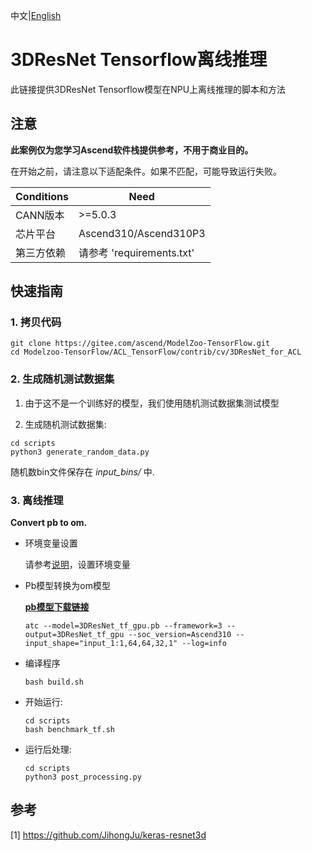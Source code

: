 中文|[English](README_EN.md)

# 3DResNet Tensorflow离线推理

此链接提供3DResNet Tensorflow模型在NPU上离线推理的脚本和方法

## 注意
**此案例仅为您学习Ascend软件栈提供参考，不用于商业目的。**

在开始之前，请注意以下适配条件。如果不匹配，可能导致运行失败。

| Conditions | Need |
| --- | --- |
| CANN版本 | >=5.0.3 |
| 芯片平台| Ascend310/Ascend310P3 |
| 第三方依赖| 请参考 'requirements.txt' |

## 快速指南

### 1. 拷贝代码

```shell
git clone https://gitee.com/ascend/ModelZoo-TensorFlow.git
cd Modelzoo-TensorFlow/ACL_TensorFlow/contrib/cv/3DResNet_for_ACL
```

### 2. 生成随机测试数据集

1. 由于这不是一个训练好的模型，我们使用随机测试数据集测试模型

2. 生成随机测试数据集:
```
cd scripts
python3 generate_random_data.py
```
随机数bin文件保存在 *input_bins/* 中.

### 3. 离线推理

**Convert pb to om.**

- 环境变量设置

  请参考[说明](https://gitee.com/ascend/ModelZoo-TensorFlow/wikis/02.%E7%A6%BB%E7%BA%BF%E6%8E%A8%E7%90%86%E6%A1%88%E4%BE%8B/Ascend%E5%B9%B3%E5%8F%B0%E6%8E%A8%E7%90%86%E7%8E%AF%E5%A2%83%E5%8F%98%E9%87%8F%E8%AE%BE%E7%BD%AE?sort_id=6458719)，设置环境变量

- Pb模型转换为om模型

  [**pb模型下载链接**](https://obs-9be7.obs.cn-east-2.myhuaweicloud.com/003_Atc_Models/modelzoo/Research/cv/3DResNet_for_ACL.zip)

  ```
  atc --model=3DResNet_tf_gpu.pb --framework=3 --output=3DResNet_tf_gpu --soc_version=Ascend310 --input_shape="input_1:1,64,64,32,1" --log=info

  ```

- 编译程序

  ```
  bash build.sh
  ```

- 开始运行:

  ```
  cd scripts
  bash benchmark_tf.sh
  ```
  
- 运行后处理:

  ```
  cd scripts
  python3 post_processing.py
  ```
  

## 参考
[1] https://github.com/JihongJu/keras-resnet3d
